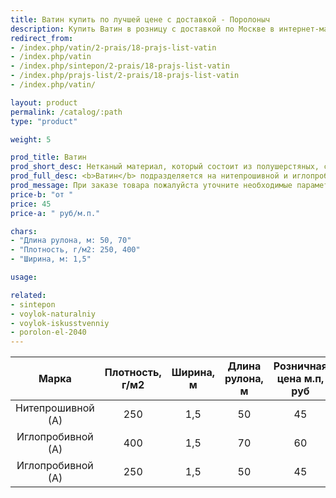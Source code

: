 ```yaml
---
title: Ватин купить по лучшей цене с доставкой - Поролоныч
description: Купить Ватин в розницу с доставкой по Москве в интернет-магазине Поролоныча.
redirect_from:
- /index.php/vatin/2-prais/18-prajs-list-vatin
- /index.php/vatin
- /index.php/sintepon/2-prais/18-prajs-list-vatin
- /index.php/prajs-list/2-prais/18-prajs-list-vatin
- /index.php/vatin/

layout: product
permalink: /catalog/:path
type: "product"

weight: 5

prod_title: Ватин
prod_short_desc: Нетканый материал, который состоит из полушерстяных, синтетических или хлопчатобумажных волокон.
prod_full_desc: <b>Ватин</b> подразделяется на нитепрошивной и иглопробивной. Применяется при изготовлении матрасов, мебели, гладильных досок, обивки дверей, при пошиве верхней спецодежды. Также <b>ватин</b> используют для укрытия пола при отделочных работах, для упаковки оборудования.
prod_message: При заказе товара пожалуйста уточните необходимые параметры (марку и количество).
price-b: "от "
price: 45
price-a: " руб/м.п."

chars:
- "Длина рулона, м: 50, 70"
- "Плотность, г/м2: 250, 400"
- "Ширина, м: 1,5"

usage:

related:
- sintepon
- voylok-naturalniy
- voylok-iskusstvenniy
- porolon-el-2040
---
```

| Марка | Плотность, г/м2 | Ширина, м | Длина рулона, м | Розничная цена м.п, руб |
|:--:|:--:|:--:|:--:|:--:|
|Нитепрошивной (А)|250|1,5|50|45|
|Иглопробивной (А)|400|1,5|70|60|
|Иглопробивной (А)|250|1,5|50|45|
